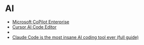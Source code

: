 # AI

* [Microsoft CoPilot Enterprise](ms-copilot-ent.md)
* [Cursor AI Code Editor](https://www.cursor.com/en)
* 
* [Claude Code is the most insane AI coding tool ever (full guide)](https://www.youtube.com/watch?v=LD3hSN3y_lE)
